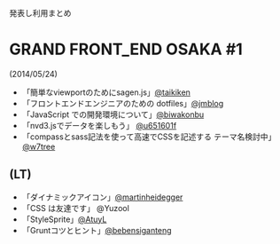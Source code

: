 発表し利用まとめ

# GRAND FRONT_END OSAKA #1

(2014/05/24) 

 - 「簡単なviewportのためにsagen.js」[@taikiken](https://github.com/taikiken)
 - 「フロントエンドエンジニアのための dotfiles」[@jmblog](https://github.com/jmblog)
 - 「JavaScript での開発環境について」[@biwakonbu](https://github.com/biwakonbu)
 - 「nvd3.jsでデータを楽しもう」 [@u651601f](https://github.com/u651601f)
 - 「compassとsass記法を使って高速でCSSを記述する テーマ名検討中」[@w7tree](https://github.com/w7tree)

## (LT)

 - 「ダイナミックアイコン」[@martinheidegger](https://github.com/martinheidegger)
 - 「CSS は友達です」 @Yuzool
 - 「StyleSprite」[@AtuyL](https://github.com/AtuyL)
 - 「Gruntコツとヒント」[@bebensiganteng](https://github.com/bebensiganteng)
